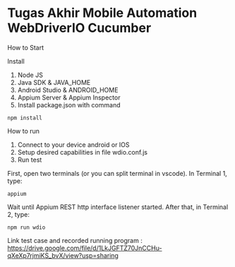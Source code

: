 # Tugas Akhir Mobile Automation WebDriverIO Cucumber

How to Start

Install 
1. Node JS
2. Java SDK & JAVA_HOME
3. Android Studio & ANDROID_HOME
4. Appium Server & Appium Inspector
5. Install package.json with command

```
npm install
```

How to run
1. Connect to your device android or IOS
2. Setup desired capabilities in file wdio.conf.js
3. Run test

First, open two terminals (or you can split terminal in vscode).
In Terminal 1, type:
```
appium
```
Wait until Appium REST http interface listener started.
After that, in Terminal 2, type:
```
npm run wdio
```

Link test case and recorded running program : https://drive.google.com/file/d/1LkJGFTZ70JnCCHu-qXeXp7rjmiKS_bvX/view?usp=sharing
